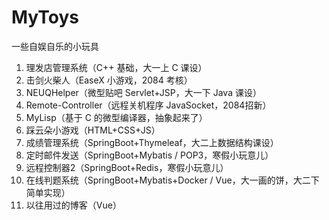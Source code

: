 # MyToys

一些自娱自乐的小玩具

1. 理发店管理系统（C++ 基础，大一上 C 课设）
2. 击剑火柴人（EaseX 小游戏，2084 考核）
3. NEUQHelper（微型贴吧 Servlet+JSP，大一下 Java 课设）
4. Remote-Controller（远程关机程序 JavaSocket，2084招新）
5. MyLisp（基于 C 的微型编译器，抽象起来了）
6. 踩云朵小游戏（HTML+CSS+JS）
7. 成绩管理系统（SpringBoot+Thymeleaf，大二上数据结构课设）
8. 定时邮件发送（SpringBoot+Mybatis / POP3，寒假小玩意儿）
8. 远程控制器2（SpringBoot+Redis，寒假小玩意儿）
8. 在线判题系统（SpringBoot+Mybatis+Docker / Vue，大一画的饼，大二下简单实现）
8. 以往用过的博客（Vue）

